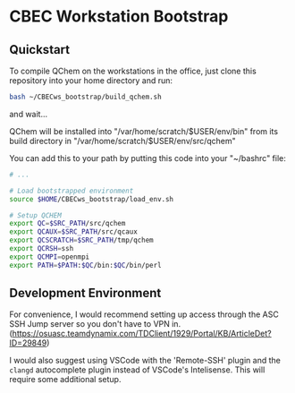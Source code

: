 # CBEC Workstation Bootstrap

## Quickstart

To compile QChem on the workstations in the office, just clone this repository into your home directory and run:

``` sh
bash ~/CBECws_bootstrap/build_qchem.sh 
```

and wait...

QChem will be installed into "/var/home/scratch/$USER/env/bin" from its build directory in "/var/home/scratch/$USER/env/src/qchem"

You can add this to your path by putting this code into your "~/bashrc" file:

```sh
# ... 

# Load bootstrapped environment
source $HOME/CBECws_bootstrap/load_env.sh

# Setup QCHEM
export QC=$SRC_PATH/src/qchem
export QCAUX=$SRC_PATH/src/qcaux
export QCSCRATCH=$SRC_PATH/tmp/qchem
export QCRSH=ssh
export QCMPI=openmpi
export PATH=$PATH:$QC/bin:$QC/bin/perl
```

## Development Environment

For convenience, I would recommend setting up access through the ASC SSH Jump server so you don't have to VPN in. (https://osuasc.teamdynamix.com/TDClient/1929/Portal/KB/ArticleDet?ID=29849)

I would also suggest using VSCode with the 'Remote-SSH' plugin and the `clangd` autocomplete plugin instead of VSCode's Intelisense. This will require some additional setup.
